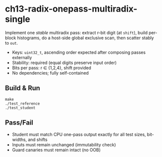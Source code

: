 # ch13-radix-onepass-multiradix-single

Implement one *stable* multiradix pass: extract r-bit digit (at `shift`), build per-block histograms, do a host-side global exclusive scan, then scatter stably to `out`.

- Keys: `uint32_t`, ascending order expected after composing passes externally
- Stability: required (equal digits preserve input order)
- Bits per pass: r ∈ {1,2,4}, shift provided
- No dependencies; fully self-contained

## Build & Run

```
make
./test_reference
./test_student
```

## Pass/Fail
- Student must match CPU one-pass output exactly for all test sizes, bit-widths, and shifts
- Inputs must remain unchanged (immutability check)
- Guard canaries must remain intact (no OOB)